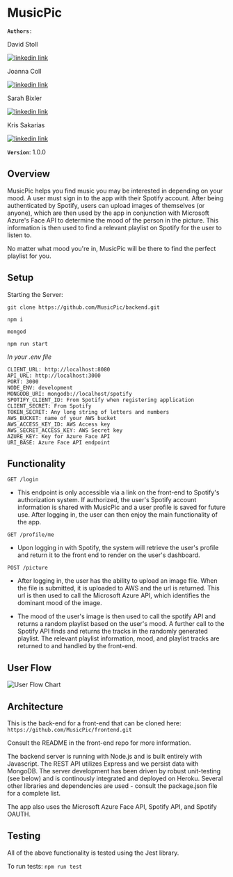 # MusicPic

**```Authors```**```: ```

David Stoll 

[![linkedin link](https://img.shields.io/badge/link-linkedin-green.svg?longCache=true&style=for-the-badge)](https://www.linkedin.com/in/dstoll243/)

Joanna Coll 

[![linkedin link](https://img.shields.io/badge/link-linkedin-green.svg?longCache=true&style=for-the-badge)](https://www.linkedin.com/in/joanna-coll/)

Sarah Bixler

[![linkedin link](https://img.shields.io/badge/link-linkedin-green.svg?longCache=true&style=for-the-badge)](https://www.linkedin.com/in/sarah-bixler/)

Kris Sakarias 

[![linkedin link](https://img.shields.io/badge/link-linkedin-green.svg?longCache=true&style=for-the-badge)](https://www.linkedin.com/in/kris-sakarias/)

**```Version```**: 1.0.0

## Overview

MusicPic helps you find music you may be interested in depending on your mood. A user must sign in to the app with their Spotify account. After being authenticated by Spotify, users can upload images of themselves (or anyone), which are then used by the app in conjunction with Microsoft Azure's Face API to determine the mood of the person in the picture. This information is then used to find a relevant playlist on Spotify for the user to listen to. 

No matter what mood you're in, MusicPic will be there to find the perfect playlist for you.

## Setup

Starting the Server:

```
git clone https://github.com/MusicPic/backend.git

npm i

mongod

npm run start
```

*In your .env file*
```
CLIENT_URL: http://localhost:8080
API_URL: http://localhost:3000
PORT: 3000
NODE_ENV: development
MONGODB_URI: mongodb://localhost/spotify
SPOTIFY_CLIENT_ID: From Spotify when registering application
CLIENT_SECRET: From Spotify
TOKEN_SECRET: Any long string of letters and numbers
AWS_BUCKET: name of your AWS bucket
AWS_ACCESS_KEY_ID: AWS Access key
AWS_SECRET_ACCESS_KEY: AWS Secret key
AZURE_KEY: Key for Azure Face API
URI_BASE: Azure Face API endpoint
```

## Functionality

  ```GET /login```
- This endpoint is only accessible via a link on the front-end to Spotify's authorization system. If authorized, the user's Spotify account information is shared with MusicPic and a user profile is saved for future use. After logging in, the user can then enjoy the main functionality of the app.

`GET /profile/me`
- Upon logging in with Spotify, the system will retrieve the user's profile and return it to the front end to render on the user's dashboard.

`POST /picture`
- After logging in, the user has the ability to upload an image file. When the file is submitted, it is uploaded to AWS and the url is returned. This url is then used to call the Microsoft Azure API, which identifies the dominant mood of the image.

- The mood of the user's image is then used to call the spotify API and returns a random playlist based on the user's mood. A further call to the Spotify API finds and returns the tracks in the randomly generated playlist. The relevant playlist information, mood, and playlist tracks are returned to and handled by the front-end.

## User Flow
![User Flow Chart](./src/assets/flow-chart.jpg)

## Architecture
This is the back-end for a front-end that can be cloned here: `https://github.com/MusicPic/frontend.git`

Consult the README in the front-end repo for more information.


The backend server is running with Node.js and is built entirely with Javascript. The REST API utilizes Express and we persist data with MongoDB. The server development has been driven by robust unit-testing (see below) and is continously integrated and deployed on Heroku. Several other libraries and dependencies are used - consult the package.json file for a complete list.

The app also uses the Microsoft Azure Face API, Spotify API, and Spotify OAUTH.

## Testing

All of the above functionality is tested using the Jest library. 

To run tests: `npm run test`
